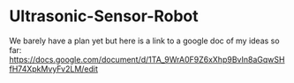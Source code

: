 # Ultrasonic-Sensor-Robot

We barely have a plan yet but here is a link to a google doc of my ideas so far:
https://docs.google.com/document/d/1TA_9WrA0F9Z6xXhp9BvIn8aGqwSHfH74XpkMvyFv2LM/edit
